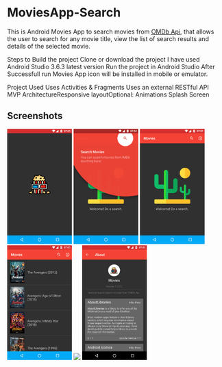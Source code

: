 # MoviesApp-Search

This is Android Movies App to search movies from [OMDb Api](http://www.omdbapi.com/), that allows the user to search for any movie title, view the list of search results and details of the selected movie.

Steps to Build the project
Clone or download the project
I have used Android Studio 3.6.3 latest version
Run the project in Android Studio
After Successfull run Movies App icon will be installed in mobile or emulator.

Project Used
Uses Activities & Fragments
Uses an external RESTful API
MVP ArchitectureResponsive 
layoutOptional: Animations
Splash Screen

## Screenshots
<img src="https://raw.githubusercontent.com/Kelvao/Movies/master/screenshots/Splash%20Screen.png?raw=true" width="30%"> <img src="https://raw.githubusercontent.com/Kelvao/Movies/master/screenshots/Tutorial.png?raw=true" width="30%"> <img src="https://raw.githubusercontent.com/Kelvao/Movies/master/screenshots/Welcome%20Screen.png?raw=true" width="30%">
<img src="https://raw.githubusercontent.com/Kelvao/Movies/master/screenshots/Search%20Results.png?raw=true" width="30%"> <img src="https://raw.githubusercontent.com/Kelvao/Movies/master/screenshots/Movie%20Details.gif?raw=true" width="30%"> <img src="https://raw.githubusercontent.com/Kelvao/Movies/master/screenshots/About%20Screen.png?raw=true" width="30%">
